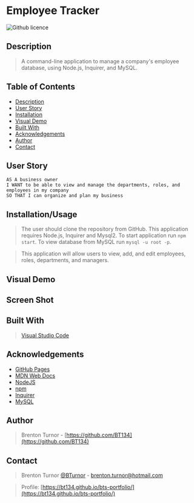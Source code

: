 # Employee Tracker
![Github licence](http://img.shields.io/badge/license-MIT-blue.svg)
## Description

> A command-line application to manage a company's employee database, using Node.js, Inquirer, and MySQL.

 ## Table of Contents 
  - [Description](#description)
  - [User Story](#user-story)
  - [Installation](#installation)
  - [Visual Demo](#visual-presentation)
  - [Built With](#built-with)
  - [Acknowledgements](#acknowledgements)
  - [Author](#author)
  - [Contact](#contact)

## User Story
```
AS A business owner
I WANT to be able to view and manage the departments, roles, and employees in my company
SO THAT I can organize and plan my business
```

## Installation/Usage

> The user should clone the repository from GitHub. This application requires Node.js, Inquirer and Mysql2. To start application run `npm start`. To view database from MySQL run `mysql -u root -p`.

> This application will allow users to view, add, and edit employees, roles, departments, and managers.

## Visual Demo


## Screen Shot


## Built With

> [Visual Studio Code](https://code.visualstudio.com/)

## Acknowledgements

* [GitHub Pages](https://pages.github.com)
* [MDN Web Docs](https://developer.mozilla.org/en-US/)
* [NodeJS](https://nodejs.org/en/)
* [npm](https://www.npmjs.com/)
* [Inquirer](https://www.npmjs.com/package/inquirer)
* [MySQL](https://www.mysql.com/)

## Author

> Brenton Turnor - [https://github.com/BT134](https://github.com/BT134)

## Contact 

> Brenton Turnor [@BTurnor](https://twitter.com/BTurnor) - brenton.turnor@hotmail.com

> Profile: [https://bt134.github.io/bts-portfolio/](https://bt134.github.io/bts-portfolio/)
